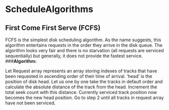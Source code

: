 # ScheduleAlgorithms

## First Come First Serve (FCFS)
FCFS is the simplest disk scheduling algorithm. As the name suggests, this algorithm entertains requests in the order they arrive in the disk queue. The algorithm looks very fair and there is no starvation (all requests are serviced sequentially) but generally, it does not provide the fastest service.
###**Algorithm:**

   Let Request array represents an array storing indexes of tracks that have been requested in ascending order of their time of arrival. ‘head’ is the position of disk head.
   Let us one by one take the tracks in default order and calculate the absolute distance of the track from the head.
   Increment the total seek count with this distance.
   Currently serviced track position now becomes the new head position.
   Go to step 2 until all tracks in request array have not been serviced.
